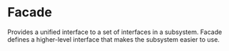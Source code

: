 # Facade

Provides a unified interface to a set of interfaces in a subsystem. Facade defines a higher-level interface that makes the subsystem easier to use.
